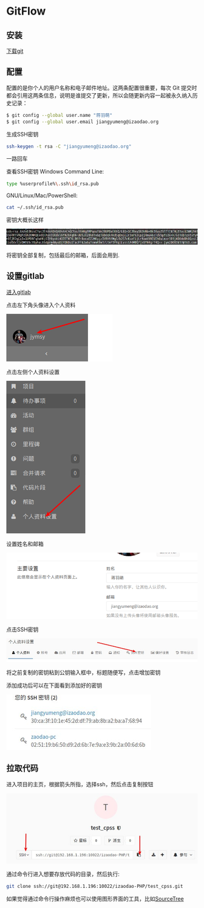 GitFlow
=======

安装
-----------

[下载git](https://git-scm.com/downloads)

配置
-----------
配置的是你个人的用户名称和电子邮件地址。这两条配置很重要，每次 Git 提交时都会引用这两条信息，说明是谁提交了更新，所以会随更新内容一起被永久纳入历史记录：

```sh
$ git config --global user.name "蒋羽萌"
$ git config --global user.email jiangyumeng@izaodao.org
```

生成SSH密钥

```sh
ssh-keygen -t rsa -C "jiangyumeng@izaodao.org"
```
一路回车

查看SSH密钥
Windows Command Line:
```sh
type %userprofile%\.ssh\id_rsa.pub
```
GNU/Linux/Mac/PowerShell:
```sh
cat ~/.ssh/id_rsa.pub
```
密钥大概长这样

![本地仓库](https://raw.githubusercontent.com/jymsy/GitFlow/zaodao/2.jpg)

将密钥全部复制，包括最后的邮箱，后面会用到.


设置gitlab
-----------
[进入gitlab](http://192.168.1.196:10080)

点击左下角头像进入个人资料

![本地仓库](https://raw.githubusercontent.com/jymsy/GitFlow/zaodao/1.png)

点击左侧个人资料设置

![本地仓库](https://raw.githubusercontent.com/jymsy/GitFlow/zaodao/2.png)

设置姓名和邮箱

![本地仓库](https://raw.githubusercontent.com/jymsy/GitFlow/zaodao/3.png)

点击SSH密钥

![本地仓库](https://raw.githubusercontent.com/jymsy/GitFlow/zaodao/1.jpg)

将之前复制的密钥粘到公钥输入框中，标题随便写，点击增加密钥

添加成功后可以在下面看到添加好的密钥

![本地仓库](https://raw.githubusercontent.com/jymsy/GitFlow/zaodao/3.jpg)

拉取代码
-----------
进入项目的主页，根据箭头所指，选择ssh，然后点击复制按钮

![本地仓库](https://raw.githubusercontent.com/jymsy/GitFlow/zaodao/4.jpg)

通过命令行进入想要存放代码的目录，然后执行:
```sh
git clone ssh://git@192.168.1.196:10022/izaodao-PHP/test_cpss.git
```

如果觉得通过命令行操作麻烦也可以使用图形界面的工具，比如[SourceTree](https://www.sourcetreeapp.com/)


